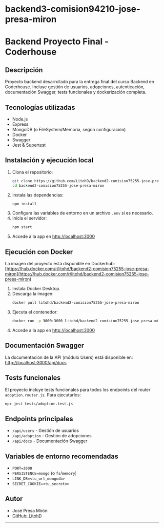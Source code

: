 # backend3-comision94210-jose-presa-miron

# Backend Proyecto Final - Coderhouse

## Descripción

Proyecto backend desarrollado para la entrega final del curso Backend en Coderhouse. Incluye gestión de usuarios, adopciones, autenticación, documentación Swagger, tests funcionales y dockerización completa.

## Tecnologías utilizadas

- Node.js
- Express
- MongoDB (o FileSystem/Memoria, según configuración)
- Docker
- Swagger
- Jest & Supertest

## Instalación y ejecución local

1. Clona el repositorio:
   ```bash
   git clone https://github.com/LitohD/backend2-comision75255-jose-presa-miron.git
   cd backend2-comision75255-jose-presa-miron
   ```
2. Instala las dependencias:
   ```bash
   npm install
   ```
3. Configura las variables de entorno en un archivo `.env` si es necesario.
4. Inicia el servidor:
   ```bash
   npm start
   ```
5. Accede a la app en [http://localhost:3000](http://localhost:3000)

## Ejecución con Docker

La imagen del proyecto está disponible en Dockerhub:
[https://hub.docker.com/r/litohd/backend2-comision75255-jose-presa-miron](https://hub.docker.com/r/litohd/backend2-comision75255-jose-presa-miron)

1. Instala Docker Desktop.
2. Descarga la imagen:
   ```bash
   docker pull litohd/backend2-comision75255-jose-presa-miron
   ```
3. Ejecuta el contenedor:
   ```bash
   docker run -p 3000:3000 litohd/backend2-comision75255-jose-presa-miron
   ```
4. Accede a la app en [http://localhost:3000](http://localhost:3000)

## Documentación Swagger

La documentación de la API (módulo Users) está disponible en:
[http://localhost:3000/api/docs](http://localhost:3000/api/docs)

## Tests funcionales

El proyecto incluye tests funcionales para todos los endpoints del router `adoption.router.js`.
Para ejecutarlos:

```bash
npx jest tests/adoption.test.js
```

## Endpoints principales

- `/api/users` - Gestión de usuarios
- `/api/adoption` - Gestión de adopciones
- `/api/docs` - Documentación Swagger

## Variables de entorno recomendadas

- `PORT=3000`
- `PERSISTENCE=mongo` (o `fs`/`memory`)
- `LINK_DB=<tu_url_mongodb>`
- `SECRET_COOKIE=<tu_secreto>`

## Autor

- José Presa Mirón
- [GitHub: LitohD](https://github.com/LitohD)

---

